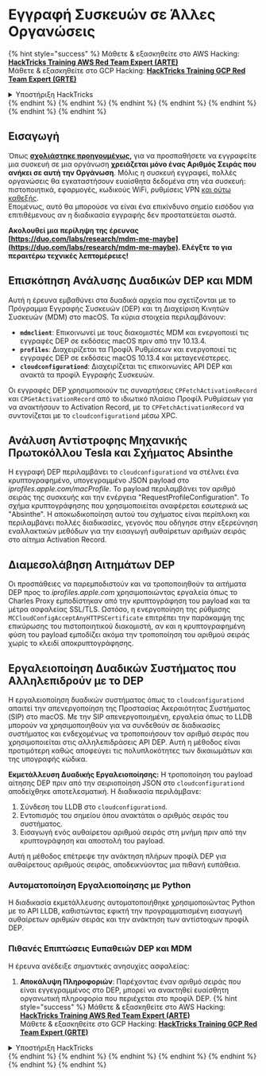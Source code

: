 # Εγγραφή Συσκευών σε Άλλες Οργανώσεις

{% hint style="success" %}
Μάθετε & εξασκηθείτε στο AWS Hacking:<img src="/.gitbook/assets/arte.png" alt="" data-size="line">[**HackTricks Training AWS Red Team Expert (ARTE)**](https://training.hacktricks.xyz/courses/arte)<img src="/.gitbook/assets/arte.png" alt="" data-size="line">\
Μάθετε & εξασκηθείτε στο GCP Hacking: <img src="/.gitbook/assets/grte.png" alt="" data-size="line">[**HackTricks Training GCP Red Team Expert (GRTE)**<img src="/.gitbook/assets/grte.png" alt="" data-size="line">](https://training.hacktricks.xyz/courses/grte)

<details>

<summary>Υποστήριξη HackTricks</summary>

* Ελέγξτε τα [**σχέδια συνδρομής**](https://github.com/sponsors/carlospolop)!
* **Εγγραφείτε στην** 💬 [**ομάδα Discord**](https://discord.gg/hRep4RUj7f) ή στην [**ομάδα telegram**](https://t.me/peass) ή **ακολουθήστε** μας στο **Twitter** 🐦 [**@hacktricks\_live**](https://twitter.com/hacktricks\_live)**.**
* **Μοιραστείτε κόλπα hacking υποβάλλοντας PRs στα** [**HackTricks**](https://github.com/carlospolop/hacktricks) και [**HackTricks Cloud**](https://github.com/carlospolop/hacktricks-cloud) github repos.

</details>
{% endhint %}
{% endhint %}
{% endhint %}
{% endhint %}
{% endhint %}
{% endhint %}
{% endhint %}

## Εισαγωγή

Όπως [**σχολιάστηκε προηγουμένως**](./#what-is-mdm-mobile-device-management)**,** για να προσπαθήσετε να εγγραφείτε μια συσκευή σε μια οργάνωση **χρειάζεται μόνο ένας Αριθμός Σειράς που ανήκει σε αυτή την Οργάνωση**. Μόλις η συσκευή εγγραφεί, πολλές οργανώσεις θα εγκαταστήσουν ευαίσθητα δεδομένα στη νέα συσκευή: πιστοποιητικά, εφαρμογές, κωδικούς WiFi, ρυθμίσεις VPN [και ούτω καθεξής](https://developer.apple.com/enterprise/documentation/Configuration-Profile-Reference.pdf).\
Επομένως, αυτό θα μπορούσε να είναι ένα επικίνδυνο σημείο εισόδου για επιτιθέμενους αν η διαδικασία εγγραφής δεν προστατεύεται σωστά.

**Ακολουθεί μια περίληψη της έρευνας [https://duo.com/labs/research/mdm-me-maybe](https://duo.com/labs/research/mdm-me-maybe). Ελέγξτε το για περαιτέρω τεχνικές λεπτομέρειες!**

## Επισκόπηση Ανάλυσης Δυαδικών DEP και MDM

Αυτή η έρευνα εμβαθύνει στα δυαδικά αρχεία που σχετίζονται με το Πρόγραμμα Εγγραφής Συσκευών (DEP) και τη Διαχείριση Κινητών Συσκευών (MDM) στο macOS. Τα κύρια στοιχεία περιλαμβάνουν:

- **`mdmclient`**: Επικοινωνεί με τους διακομιστές MDM και ενεργοποιεί τις εγγραφές DEP σε εκδόσεις macOS πριν από την 10.13.4.
- **`profiles`**: Διαχειρίζεται τα Προφίλ Ρυθμίσεων και ενεργοποιεί τις εγγραφές DEP σε εκδόσεις macOS 10.13.4 και μεταγενέστερες.
- **`cloudconfigurationd`**: Διαχειρίζεται τις επικοινωνίες API DEP και ανακτά τα προφίλ Εγγραφής Συσκευών.

Οι εγγραφές DEP χρησιμοποιούν τις συναρτήσεις `CPFetchActivationRecord` και `CPGetActivationRecord` από το ιδιωτικό πλαίσιο Προφίλ Ρυθμίσεων για να ανακτήσουν το Activation Record, με το `CPFetchActivationRecord` να συντονίζεται με το `cloudconfigurationd` μέσω XPC.

## Ανάλυση Αντίστροφης Μηχανικής Πρωτοκόλλου Tesla και Σχήματος Absinthe

Η εγγραφή DEP περιλαμβάνει το `cloudconfigurationd` να στέλνει ένα κρυπτογραφημένο, υπογεγραμμένο JSON payload στο _iprofiles.apple.com/macProfile_. Το payload περιλαμβάνει τον αριθμό σειράς της συσκευής και την ενέργεια "RequestProfileConfiguration". Το σχήμα κρυπτογράφησης που χρησιμοποιείται αναφέρεται εσωτερικά ως "Absinthe". Η αποκωδικοποίηση αυτού του σχήματος είναι περίπλοκη και περιλαμβάνει πολλές διαδικασίες, γεγονός που οδήγησε στην εξερεύνηση εναλλακτικών μεθόδων για την εισαγωγή αυθαίρετων αριθμών σειράς στο αίτημα Activation Record.

## Διαμεσολάβηση Αιτημάτων DEP

Οι προσπάθειες να παρεμποδιστούν και να τροποποιηθούν τα αιτήματα DEP προς το _iprofiles.apple.com_ χρησιμοποιώντας εργαλεία όπως το Charles Proxy εμποδίστηκαν από την κρυπτογράφηση του payload και τα μέτρα ασφαλείας SSL/TLS. Ωστόσο, η ενεργοποίηση της ρύθμισης `MCCloudConfigAcceptAnyHTTPSCertificate` επιτρέπει την παράκαμψη της επικύρωσης του πιστοποιητικού διακομιστή, αν και η κρυπτογραφημένη φύση του payload εμποδίζει ακόμα την τροποποίηση του αριθμού σειράς χωρίς το κλειδί αποκρυπτογράφησης.

## Εργαλειοποίηση Δυαδικών Συστήματος που Αλληλεπιδρούν με το DEP

Η εργαλειοποίηση δυαδικών συστήματος όπως το `cloudconfigurationd` απαιτεί την απενεργοποίηση της Προστασίας Ακεραιότητας Συστήματος (SIP) στο macOS. Με την SIP απενεργοποιημένη, εργαλεία όπως το LLDB μπορούν να χρησιμοποιηθούν για να συνδεθούν σε διαδικασίες συστήματος και ενδεχομένως να τροποποιήσουν τον αριθμό σειράς που χρησιμοποιείται στις αλληλεπιδράσεις API DEP. Αυτή η μέθοδος είναι προτιμότερη καθώς αποφεύγει τις πολυπλοκότητες των δικαιωμάτων και της υπογραφής κώδικα.

**Εκμετάλλευση Δυαδικής Εργαλειοποίησης:**
Η τροποποίηση του payload αίτησης DEP πριν από την σειριοποίηση JSON στο `cloudconfigurationd` αποδείχθηκε αποτελεσματική. Η διαδικασία περιλάμβανε:

1. Σύνδεση του LLDB στο `cloudconfigurationd`.
2. Εντοπισμός του σημείου όπου ανακτάται ο αριθμός σειράς του συστήματος.
3. Εισαγωγή ενός αυθαίρετου αριθμού σειράς στη μνήμη πριν από την κρυπτογράφηση και αποστολή του payload.

Αυτή η μέθοδος επέτρεψε την ανάκτηση πλήρων προφίλ DEP για αυθαίρετους αριθμούς σειράς, αποδεικνύοντας μια πιθανή ευπάθεια.

### Αυτοματοποίηση Εργαλειοποίησης με Python

Η διαδικασία εκμετάλλευσης αυτοματοποιήθηκε χρησιμοποιώντας Python με το API LLDB, καθιστώντας εφικτή την προγραμματισμένη εισαγωγή αυθαίρετων αριθμών σειράς και την ανάκτηση των αντίστοιχων προφίλ DEP.

### Πιθανές Επιπτώσεις Ευπαθειών DEP και MDM

Η έρευνα ανέδειξε σημαντικές ανησυχίες ασφαλείας:

1. **Αποκάλυψη Πληροφοριών**: Παρέχοντας έναν αριθμό σειράς που είναι εγγεγραμμένος στο DEP, μπορεί να ανακτηθεί ευαίσθητη οργανωτική πληροφορία που περιέχεται στο προφίλ DEP.
{% hint style="success" %}
Μάθετε & εξασκηθείτε στο AWS Hacking:<img src="/.gitbook/assets/arte.png" alt="" data-size="line">[**HackTricks Training AWS Red Team Expert (ARTE)**](https://training.hacktricks.xyz/courses/arte)<img src="/.gitbook/assets/arte.png" alt="" data-size="line">\
Μάθετε & εξασκηθείτε στο GCP Hacking: <img src="/.gitbook/assets/grte.png" alt="" data-size="line">[**HackTricks Training GCP Red Team Expert (GRTE)**<img src="/.gitbook/assets/grte.png" alt="" data-size="line">](https://training.hacktricks.xyz/courses/grte)

<details>

<summary>Υποστήριξη HackTricks</summary>

* Ελέγξτε τα [**σχέδια συνδρομής**](https://github.com/sponsors/carlospolop)!
* **Εγγραφείτε στην** 💬 [**ομάδα Discord**](https://discord.gg/hRep4RUj7f) ή στην [**ομάδα telegram**](https://t.me/peass) ή **ακολουθήστε** μας στο **Twitter** 🐦 [**@hacktricks\_live**](https://twitter.com/hacktricks\_live)**.**
* **Μοιραστείτε κόλπα hacking υποβάλλοντας PRs στα** [**HackTricks**](https://github.com/carlospolop/hacktricks) και [**HackTricks Cloud**](https://github.com/carlospolop/hacktricks-cloud) github repos.

</details>
{% endhint %}
</details>
{% endhint %}
</details>
{% endhint %}
</details>
{% endhint %}
</details>
{% endhint %}
</details>
{% endhint %}
</details>
{% endhint %}
